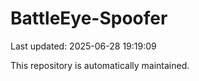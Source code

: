 # BattleEye-Spoofer

Last updated: 2025-06-28 19:19:09

This repository is automatically maintained.
